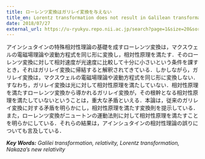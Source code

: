 ```yaml
---
title: ローレンツ変換はガリレイ変換を与えない
title_en: Lorentz transformation does not result in Galilean transformation
date: 2018/07/27
external_url: https://u-ryukyu.repo.nii.ac.jp/search?page=1&size=20&sort=-createdate&search_type=2&q=1657698443681&timestamp=1658722077.3386552
---
```

アインシュタインの特殊相対性理論の基礎を成すローレンツ変換は，マクスウェルの電磁場理論や波動方程式を同じ形に変換し，相対性原理を満たす．そのローレンツ変換に対して相対速度が光速度に比較して十分に小さいという条件を課すとき，それはガリレイ変換に帰結すると解釈されてきている．しかしながら，ガリレイ変換は，マクスウェルの電磁場理論や波動方程式を同じ形に変換しない．すなわち，ガリレイ変換は光に対して相対性原理を満たしていない．相対性原理を満たすローレンツ変換から導かれるガリレイ変換が，その根幹となる相対性原理を満たしていないということは，重大な矛盾といえる．本論は，従来のガリレイ変換に対する矛盾を明らかにし，相対性原理を満たす変換則を提示している．また，ローレンツ変換がニュートンの運動法則に対して相対性原理を満たすことを明らかにしている．それらの結果は，アインシュタインの相対性理論の誤りについても言及している．

**_Key Words:_** _Galilei transformation, relativity, Lorentz transformation, Nakaza’s new relativity_
